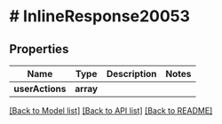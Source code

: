 # # InlineResponse20053

## Properties

Name | Type | Description | Notes
------------ | ------------- | ------------- | -------------
**userActions** | **array** |  |

[[Back to Model list]](../../README.md#models) [[Back to API list]](../../README.md#endpoints) [[Back to README]](../../README.md)
